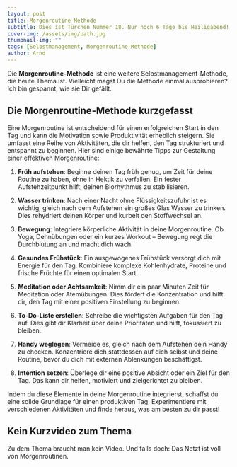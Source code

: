 ```yaml
---
layout: post
title: Morgenroutine-Methode
subtitle: Dies ist Türchen Nummer 18. Nur noch 6 Tage bis Heiligabend!
cover-img: /assets/img/path.jpg
thumbnail-img: ""
tags: [Selbstmanagement, Morgenroutine-Methode]
author: Arnd
---
```


Die **Morgenroutine-Methode** ist eine weitere Selbstmanagement-Methode, die heute Thema ist. Vielleicht magst Du die Methode einmal ausprobieren? Ich bin gespannt, wie sie Dir gefällt.

## Die Morgenroutine-Methode kurzgefasst

Eine Morgenroutine ist entscheidend für einen erfolgreichen Start in den Tag und kann die Motivation sowie Produktivität erheblich steigern. Sie umfasst eine Reihe von Aktivitäten, die dir helfen, den Tag strukturiert und entspannt zu beginnen. Hier sind einige bewährte Tipps zur Gestaltung einer effektiven Morgenroutine:

1. **Früh aufstehen**: Beginne deinen Tag früh genug, um Zeit für deine Routine zu haben, ohne in Hektik zu verfallen. Ein fester Aufstehzeitpunkt hilft, deinen Biorhythmus zu stabilisieren.

2. **Wasser trinken**: Nach einer Nacht ohne Flüssigkeitszufuhr ist es wichtig, gleich nach dem Aufstehen ein großes Glas Wasser zu trinken. Dies rehydriert deinen Körper und kurbelt den Stoffwechsel an.

3. **Bewegung**: Integriere körperliche Aktivität in deine Morgenroutine. Ob Yoga, Dehnübungen oder ein kurzes Workout – Bewegung regt die Durchblutung an und macht dich wach.

4. **Gesundes Frühstück**: Ein ausgewogenes Frühstück versorgt dich mit Energie für den Tag. Kombiniere komplexe Kohlenhydrate, Proteine und frische Früchte für einen optimalen Start.

5. **Meditation oder Achtsamkeit**: Nimm dir ein paar Minuten Zeit für Meditation oder Atemübungen. Dies fördert die Konzentration und hilft dir, den Tag mit einer positiven Einstellung zu beginnen.

6. **To-Do-Liste erstellen**: Schreibe die wichtigsten Aufgaben für den Tag auf. Dies gibt dir Klarheit über deine Prioritäten und hilft, fokussiert zu bleiben.

7. **Handy weglegen**: Vermeide es, gleich nach dem Aufstehen dein Handy zu checken. Konzentriere dich stattdessen auf dich selbst und deine Routine, bevor du dich mit externen Ablenkungen beschäftigst.

8. **Intention setzen**: Überlege dir eine positive Absicht oder ein Ziel für den Tag. Das kann dir helfen, motiviert und zielgerichtet zu bleiben.

Indem du diese Elemente in deine Morgenroutine integrierst, schaffst du eine solide Grundlage für einen produktiven Tag. Experimentiere mit verschiedenen Aktivitäten und finde heraus, was am besten zu dir passt!

## Kein Kurzvideo zum Thema

Zu dem Thema braucht man kein Video. Und falls doch: Das Netzt ist voll von Morgenroutinen. 